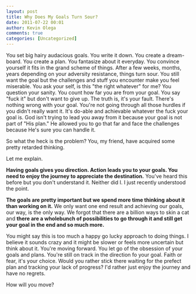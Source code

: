 ```yaml
---
layout: post
title: Why Does My Goals Turn Sour?
date: 2011-07-22 00:01
author: Kevin Olega
comments: true
categories: [Uncategorized]
---
```

You set big hairy audacious goals. You write it down. You create a dream-board. You create a plan. You fantasize about it everyday. You convince yourself it fits in the grand scheme of things. After a few weeks, months, years depending on your adversity resistance, things turn sour. You still want the goal but the challenges and stuff you encounter make you feel miserable. You ask your self, is this "the right whatever" for me? You question your sanity. You count how far you are from your goal. You say "fuck it" but don't want to give up. The truth is, it's your fault. There's nothing wrong with your goal. You're not going through all those hurdles if you didn't really want it. It's do-able and achievable whatever the fuck your goal is. God isn't trying to lead you away from it because your goal is not part of "His plan." He allowed you to go that far and face the challenges because He's sure you can handle it.

So what the heck is the problem? You, my friend, have acquired some pretty retarded thinking.

Let me explain.

**Having goals gives you direction. Action leads you to your goals. You need to enjoy the journey to appreciate the destination.** You've heard this before but you don't understand it. Neither did I. I just recently understood the point.

**The goals are pretty important but we spend more time thinking about it than working on it.** We only want one end result and achieving our goals, our way, is the only way. We forgot that there are a billion ways to skin a cat and **there are a wholebunch of possibilities to go through it and still get your goal in the end and so much more.**

You might say this is too much a happy go lucky approach to doing things. I believe it sounds crazy and it might be slower or feels more uncertain but think about it. You're moving forward. You let go of the obsession of your goals and plans. You're still on track in the direction fo your goal. Faith or fear, it's your choice. Would you rather stick there waiting for the prefect plan and tracking your lack of progress? I'd rather just enjoy the journey and have no regrets.

How will you move?

